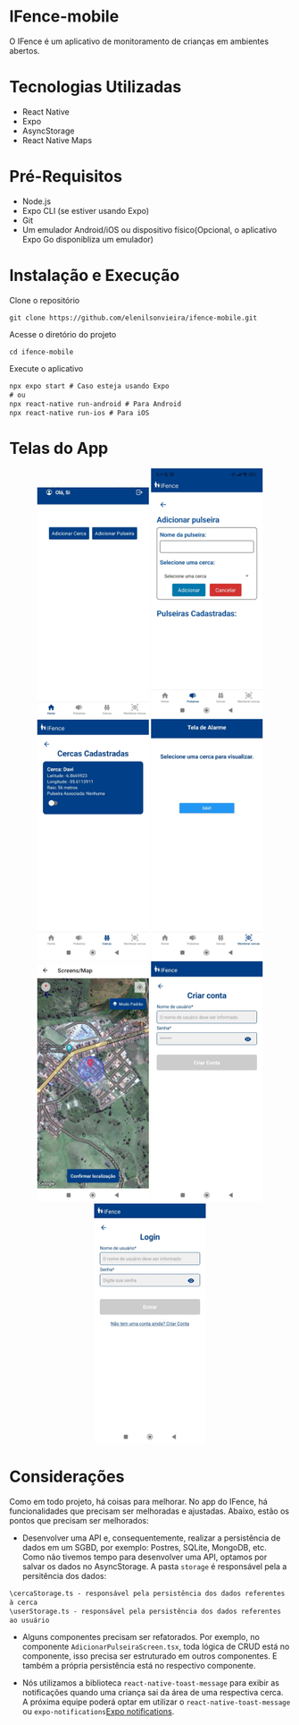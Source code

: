 # IFence-mobile
O IFence é um aplicativo de monitoramento de crianças em ambientes abertos.

# Tecnologias Utilizadas
- React Native
- Expo
- AsyncStorage 
- React Native Maps

# Pré-Requisitos
- Node.js
- Expo CLI (se estiver usando Expo)
- Git
- Um emulador Android/iOS ou dispositivo físico(Opcional, o aplicativo Expo Go disponibliza um emulador)

# Instalação e Execução
Clone o repositório
```
git clone https://github.com/elenilsonvieira/ifence-mobile.git
```

Acesse o diretório do projeto
```
cd ifence-mobile
```

Execute o aplicativo
```
npx expo start # Caso esteja usando Expo
# ou
npx react-native run-android # Para Android
npx react-native run-ios # Para iOS
```

# Telas do App
<p align="center">
  <img src="/ifence-mobile/assets/images/TelaInicial.jpg" width="200" />
  <img src="/ifence-mobile/assets/images/addPulseira.jpg" width="200" />
  <img src="ifence-mobile/assets/images/addCerca.jpg" width="200" />
  <img src="ifence-mobile/assets/images/Tela de alarme.jpg" width="200" />
  <img src="ifence-mobile/assets/images/mapa.jpg" width="200" />
  <img src="ifence-mobile/assets/images/cadastro.jpg" width="200" />
  <img src="ifence-mobile/assets/images/login.jpg" width="200" />
</p>

# Considerações
Como em todo projeto, há coisas para melhorar. No app do IFence, há funcionalidades que precisam ser melhoradas e ajustadas. Abaixo, estão os pontos que precisam ser melhorados:

- Desenvolver uma API  e, consequentemente, realizar a persistência de dados em um SGBD, por exemplo: Postres, SQLite, MongoDB, etc. Como não tivemos tempo para desenvolver uma API, optamos por salvar os dados no AsyncStorage.
A pasta `storage` é responsável pela a persitência dos dados:
```
\cercaStorage.ts - responsável pela persistência dos dados referentes à cerca
\userStorage.ts - responsável pela persistência dos dados referentes ao usuário
```

- Alguns componentes precisam ser refatorados. Por exemplo, no componente `AdicionarPulseiraScreen.tsx`, toda lógica de CRUD está no componente, isso precisa ser estruturado em outros componentes. E também a própria persistência está no respectivo componente. 

- Nós utilizamos a biblioteca `react-native-toast-message` para exibir as notificações quando uma criança sai da área de uma respectiva cerca. A próxima equipe poderá optar em utilizar o `react-native-toast-message` ou `expo-notifications`[Expo notifications](https://docs.expo.dev/versions/latest/sdk/notifications/).





